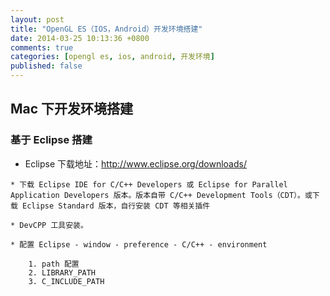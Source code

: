 ```yaml
---
layout: post
title: "OpenGL ES（IOS，Android）开发环境搭建"
date: 2014-03-25 10:13:36 +0800
comments: true
categories: [opengl es, ios, android, 开发环境]
published: false
---
```


## Mac 下开发环境搭建

### 基于 Eclipse 搭建

* Eclipse 下载地址：<http://www.eclipse.org/downloads/> 

<!-- more -->

    * 下载 Eclipse IDE for C/C++ Developers 或 Eclipse for Parallel Application Developers 版本。版本自带 C/C++ Development Tools（CDT）。或下载 Eclipse Standard 版本，自行安装 CDT 等相关插件

    * DevCPP 工具安装。

    * 配置 Eclipse - window - preference - C/C++ - environment

        1. path 配置
        2. LIBRARY_PATH
        3. C_INCLUDE_PATH
        